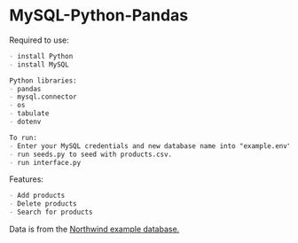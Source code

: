 # MySQL-Python-Pandas

Required to use:
```md
- install Python
- install MySQL

Python libraries:
- pandas
- mysql.connector
- os
- tabulate
- dotenv

To run:
- Enter your MySQL credentials and new database name into "example.env" and remove "example" from the file name.
- run seeds.py to seed with products.csv.
- run interface.py
```

Features:
```md
- Add products
- Delete products
- Search for products
```

Data is from the [Northwind example database.](https://github.com/graphql-compose/graphql-compose-examples/tree/master/examples/northwind/data/csv)